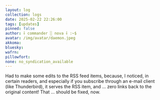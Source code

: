 ```yaml
---
layout: log
collection: logs
date: 2025-02-22 22:26:00
tags: [updates]
pinned: false
author: ⸸ commander ░ nova ⸸ :~$
avatar: /img/avatar/daemon.jpeg
akkoma: 
bluesky: 
wafrn: 
pillowfort: 
none: no_syndication_available 
---
```

Had to make some edits to the RSS feed items, because, I noticed, in certain readers, and especially if you subscribe through an e-mail client (like Thunderbird), it serves the RSS item, and … zero links back to the original content! That … should be fixed, now.

